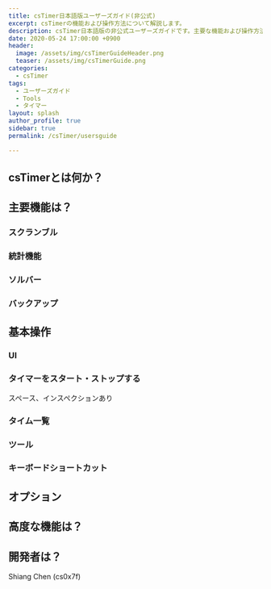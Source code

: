 ```yaml
---
title: csTimer日本語版ユーザーズガイド(非公式)
excerpt: csTimerの機能および操作方法について解説します。
description: csTimer日本語版の非公式ユーザーズガイドです。主要な機能および操作方法について解説します。
date: 2020-05-24 17:00:00 +0900
header:
  image: /assets/img/csTimerGuideHeader.png
  teaser: /assets/img/csTimerGuide.png
categories:
  - csTimer
tags:
  - ユーザーズガイド
  - Tools
  - タイマー
layout: splash
author_profile: true
sidebar: true
permalink: /csTimer/usersguide

---
```

## csTimerとは何か？

## 主要機能は？
### スクランブル
### 統計機能
### ソルバー
### バックアップ


## 基本操作
### UI
### タイマーをスタート・ストップする
スペース、インスペクションあり
### タイム一覧
### ツール
### キーボードショートカット

## オプション

## 高度な機能は？

## 開発者は？
Shiang Chen (cs0x7f)
## 